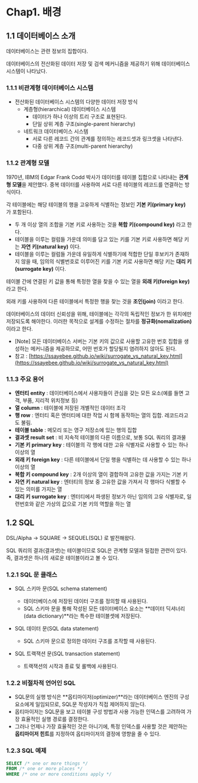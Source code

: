 # Chap1. 배경
## 1.1 데이터베이스 소개
데이터베이스는 관련 정보의 집합이다.  

데이터베이스의 전산화된 데이터 저장 및 검색 메커니즘을 제공하기 위해 데이터베이스 시스템이 나타났다.


### 1.1.1 비관계형 데이터베이스 시스템
- 전산화된 데이터베이스 시스템의 다양한 데이터 저장 방식
  - 계층형(hierarchical) 데이터베이스 시스템
    - 데이터가 하나 이상의 트리 구조로 표현된다.
    - 단일 상위 계층 구조(single-parent hierarchy)
  - 네트워크 데이터베이스 시스템
    - 서로 다른 레코드 간의 관계를 정의하는 레코드셋과 링크셋을 나타낸다.
    - 다중 상위 계층 구조(multi-parent hierarchy)


### 1.1.2 관계형 모델
1970년, IBM의 Edgar Frank Codd 박사가 데이터를 테이블 집합으로 나타내는 **관계형 모델**을 제안했다. 중복 데이터를 사용하여 서로 다른 테이블의 레코드를 연결하는 방식이다.

각 테이블에는 해당 테이블의 행을 고유하게 식별하는 정보인 **기본 키(primary key)** 가 포함된다.
- 두 개 이상 열의 조합을 기본 키로 사용하는 것을 **복합 키(compound key)** 라고 한다.
- 테이블을 이루는 컬럼들 가운데 의미를 담고 있는 키를 기본 키로 사용하면 해당 키는 **자연 키(natural key)** 이다.
- 테이블을 이루는 컬럼들 가운데 유일하게 식별하기에 적합한 단일 후보키가 존재하지 않을 때, 임의의 식별번호로 이루어진 키를 기본 키로 사용하면 해당 키는 **대리 키(surrogate key)** 이다.


테이블 간에 연결된 키 값을 통해 특정한 열을 찾을 수 있는 열을 **외래 키(foreign key)** 라고 한다.

외래 키를 사용하여 다른 테이블에서 특정한 행을 찾는 것을 **조인(join)** 이라고 한다.

데이터베이스의 데이터 신뢰성을 위해, 테이블에는 각각의 독립적인 정보가 한 위치에만 저장되도록 해야한다. 이러한 목적으로 설계를 수정하는 절차를 **정규화(nomalization)** 이라고 한다.
- [Note] 모든 데이터베이스 서버는 기본 키의 값으로 사용할 고유한 번호 집합을 생성하는 메커니즘을 제공하므로, 어떤 번호가 할당될지 염려하지 않아도 된다.
- 참고 : [https://ssayebee.github.io/wiki/surrogate_vs_natural_key.html](https://ssayebee.github.io/wiki/surrogate_vs_natural_key.html)


### 1.1.3 주요 용어
- **엔터티 entity** : 데이터베이스에서 사용자들이 관심을 갖는 모든 요소(예를 들면 고객, 부품, 지리적 위치정보 등)
- **열 column** : 테이블에 저장된 개별적인 데이터 조각
- **행 row** : 엔터티 혹은 엔터티에 대한 작업 시 함께 동작하는 열의 집합. 레코드라고도 불림.
- **테이블 table** : 메모리 또는 영구 저장소에 있는 행의 집합
- **결과셋 result set** : 비 지속적 테이블의 다른 이름으로, 보통 SQL 쿼리의 결과물
- **기본 키 primary key** : 테이블의 각 행에 대한 고유 식별자로 사용할 수 있는 하나 이상의 열
- **외래 키 foreign key** : 다른 테이블에서 단일 행을 식별하는 데 사용할 수 있는 하나 이상의 열
- **복합 키 compound key** : 2개 이상의 열이 결합하여 고유한 값을 가지는 기본 키
- **자연 키 natural key** : 엔터티의 정보 중 고유한 값을 가져서 각 행마다 식별할 수 있는 의미를 가지는 열
- **대리 키 surrogate key** : 엔터티에서 파생된 정보가 아닌 임의의 고유 식별자로, 일련번호와 같은 가상의 값으로 기본 키의 역할을 하는 열


## 1.2 SQL
DSL/Alpha → SQUARE → SEQUEL(SQL) 로 발전해왔다.

SQL 쿼리의 결과(결과셋)는 테이블이므로 SQL은 관계형 모델과 밀접한 관련이 있다. 즉, 결과셋은 하나의 새로운 테이블이라고 볼 수 있다.


### 1.2.1 SQL 문 클래스
- SQL 스키마 문(SQL schema statement)
  - 데이터베이스에 저장된 데이터 구조를 정의할 때 사용된다.
  - SQL 스키마 문을 통해 작성된 모든 데이터베이스 요소는 **데이터 딕셔너리(data dictionary)**라는 특수한 테이블셋에 저장된다.


- SQL 데이터 문(SQL data statement)
    - SQL 스키마 문으로 정의한 데이터 구조를 조작할 때 사용된다.


- SQL 트랙잭션 문(SQL transaction statement)
    - 트랙잭션의 시작과 종료 및 롤백에 사용된다.

### 1.2.2 비절차적 언어인 SQL
- SQL문의 실행 방식은 **옵티마이저(optimizer)**라는 데이터베이스 엔진의 구성요소에게 일임되므로, SQL문 작성자가 직접 제어하지 않는다.
- 옵티마이저는 SQL문을 보고 테이블 구성 방법과 사용 가능한 인덱스를 고려하여 가장 효율적인 실행 경로를 결정한다.
- 그러나 언제나 가장 효율적인 것은 아니기에, 특정 인덱스를 사용할 것은 제안하는 **옵티마이저 힌트**를 지정하여 옵티마이저의 결정에 영향을 줄 수 있다.


### 1.2.3 SQL 예제
``` sql
SELECT /* one or more things */
FROM /* one or more places */
WHERE /* one or more conditions apply */
```

